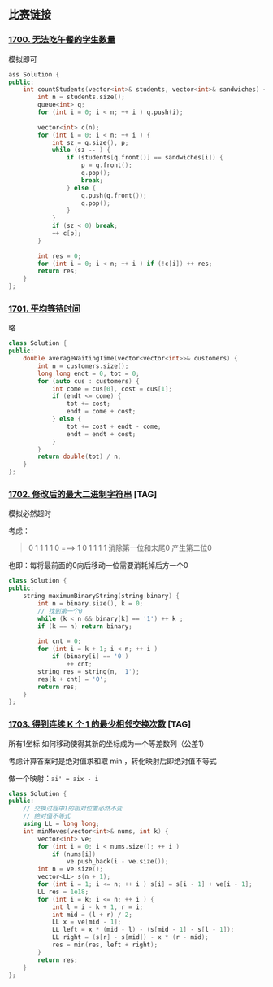 ## [比赛链接](https://leetcode-cn.com/contest/biweekly-contest-42/)


### [1700. 无法吃午餐的学生数量](https://leetcode-cn.com/problems/number-of-students-unable-to-eat-lunch/)

模拟即可

```c++
ass Solution {
public:
    int countStudents(vector<int>& students, vector<int>& sandwiches) {
        int n = students.size();
        queue<int> q;
        for (int i = 0; i < n; ++ i ) q.push(i);
        
        vector<int> c(n);
        for (int i = 0; i < n; ++ i ) {
            int sz = q.size(), p;
            while (sz -- ) {
                if (students[q.front()] == sandwiches[i]) {
                    p = q.front();
                    q.pop();
                    break;
                } else {
                    q.push(q.front());
                    q.pop();
                }
            }
            if (sz < 0) break;
            ++ c[p];
        }
        
        int res = 0;
        for (int i = 0; i < n; ++ i ) if (!c[i]) ++ res;
        return res;
    }
};
```


### [1701. 平均等待时间](https://leetcode-cn.com/problems/average-waiting-time/)

略

```c++
class Solution {
public:
    double averageWaitingTime(vector<vector<int>>& customers) {
        int n = customers.size();
        long long endt = 0, tot = 0;
        for (auto cus : customers) {
            int come = cus[0], cost = cus[1];
            if (endt <= come) {
                tot += cost;
                endt = come + cost;
            } else {
                tot += cost + endt - come;
                endt = endt + cost;
            }
        }
        return double(tot) / n;
    }
};
```

### [1702. 修改后的最大二进制字符串](https://leetcode-cn.com/problems/maximum-binary-string-after-change/) [TAG]

模拟必然超时

考虑：
> 0 1 1 1 1 0 ===> 1 0 1 1 1 1
> 消除第一位和末尾0 产生第二位0

也即：每将最前面的0向后移动一位需要消耗掉后方一个0

```c++
class Solution {
public:
    string maximumBinaryString(string binary) {
        int n = binary.size(), k = 0;
        // 找到第一个0
        while (k < n && binary[k] == '1') ++ k ;
        if (k == n) return binary;
        
        int cnt = 0;
        for (int i = k + 1; i < n; ++ i )
            if (binary[i] == '0')
                ++ cnt;
        string res = string(n, '1');
        res[k + cnt] = '0';
        return res;
    }
};
```

### [1703. 得到连续 K 个 1 的最少相邻交换次数](https://leetcode-cn.com/problems/minimum-adjacent-swaps-for-k-consecutive-ones/) [TAG]

所有1坐标 如何移动使得其新的坐标成为一个等差数列（公差1）

考虑计算答案时是绝对值求和取 min ，转化映射后即绝对值不等式

做一个映射：`ai' = aix - i`

```c++
class Solution {
public:
    // 交换过程中1的相对位置必然不变
    // 绝对值不等式
    using LL = long long;
    int minMoves(vector<int>& nums, int k) {
        vector<int> ve;
        for (int i = 0; i < nums.size(); ++ i )
            if (nums[i])
                ve.push_back(i - ve.size());
        int n = ve.size();
        vector<LL> s(n + 1);
        for (int i = 1; i <= n; ++ i ) s[i] = s[i - 1] + ve[i - 1];
        LL res = 1e18;
        for (int i = k; i <= n; ++ i ) {
            int l = i - k + 1, r = i;
            int mid = (l + r) / 2;
            LL x = ve[mid - 1];
            LL left = x * (mid - l) - (s[mid - 1] - s[l - 1]);
            LL right = (s[r] - s[mid]) - x * (r - mid);
            res = min(res, left + right);
        }
        return res;
    }
};
```
